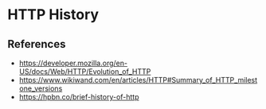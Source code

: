 # HTTP History

## References

- https://developer.mozilla.org/en-US/docs/Web/HTTP/Evolution_of_HTTP
- https://www.wikiwand.com/en/articles/HTTP#Summary_of_HTTP_milestone_versions
- https://hpbn.co/brief-history-of-http
